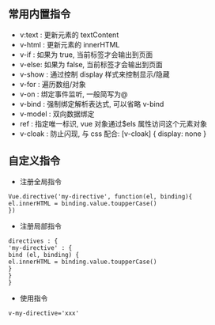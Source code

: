 ## 常用内置指令
- v:text : 更新元素的 textContent
- v-html : 更新元素的 innerHTML
- v-if : 如果为 true, 当前标签才会输出到页面
- v-else: 如果为 false, 当前标签才会输出到页面
- v-show : 通过控制 display 样式来控制显示/隐藏
- v-for : 遍历数组/对象
- v-on : 绑定事件监听, 一般简写为@
- v-bind : 强制绑定解析表达式, 可以省略 v-bind
- v-model : 双向数据绑定
- ref : 指定唯一标识, vue 对象通过$els 属性访问这个元素对象
- v-cloak : 防止闪现, 与 css 配合: [v-cloak] { display: none }
## 自定义指令
- 注册全局指令
```vue
Vue.directive('my-directive', function(el, binding){
el.innerHTML = binding.value.toupperCase()
})
```
- 注册局部指令
```vue
directives : {
'my-directive' : {
bind (el, binding) {
el.innerHTML = binding.value.toupperCase()
}
}
}
```
- 使用指令
```vue
v-my-directive='xxx'
```